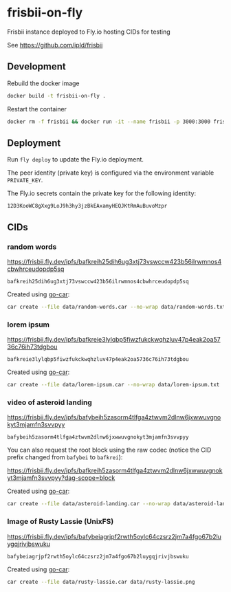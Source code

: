 # frisbii-on-fly

Frisbii instance deployed to Fly.io hosting CIDs for testing

See https://github.com/ipld/frisbii

## Development

Rebuild the docker image

```sh
docker build -t frisbii-on-fly .
```

Restart the container

```sh
docker rm -f frisbii && docker run -it --name frisbii -p 3000:3000 frisbii-on-fly
```

## Deployment

Run `fly deploy` to update the Fly.io deployment.

The peer identity (private key) is configured via the environment variable `PRIVATE_KEY`.

The Fly.io secrets contain the private key for the following identity:

```
12D3KooWC8gXxg9LoJ9h3hy3jzBkEAxamyHEQJKtRmAuBuvoMzpr
```

## CIDs

### random words

https://frisbii.fly.dev/ipfs/bafkreih25dih6ug3xtj73vswccw423b56ilrwmnos4cbwhrceudopdp5sq

```
bafkreih25dih6ug3xtj73vswccw423b56ilrwmnos4cbwhrceudopdp5sq
```

Created using [go-car](https://github.com/ipld/go-car/):

```sh
car create --file data/random-words.car --no-wrap data/random-words.txt
```

### lorem ipsum

https://frisbii.fly.dev/ipfs/bafkreie3lylqbp5fiwzfukckwqhzluv47p4eak2oa5736c76ih73tdgbou

```
bafkreie3lylqbp5fiwzfukckwqhzluv47p4eak2oa5736c76ih73tdgbou
```

Created using [go-car](https://github.com/ipld/go-car/):

```sh
car create --file data/lorem-ipsum.car --no-wrap data/lorem-ipsum.txt
```

### video of asteroid landing

https://frisbii.fly.dev/ipfs/bafybeih5zasorm4tlfga4ztwvm2dlnw6jxwwuvgnokyt3mjamfn3svvpyy

```
bafybeih5zasorm4tlfga4ztwvm2dlnw6jxwwuvgnokyt3mjamfn3svvpyy
```

You can also request the root block using the raw codec (notice the CID prefix changed from
`bafybei` to `bafkrei`):

https://frisbii.fly.dev/ipfs/bafkreih5zasorm4tlfga4ztwvm2dlnw6jxwwuvgnokyt3mjamfn3svvpyy?dag-scope=block

Created using [go-car](https://github.com/ipld/go-car/):

```sh
car create --file data/asteroid-landing.car --no-wrap data/asteroid-landing.mp4
```

### Image of Rusty Lassie (UnixFS)

https://frisbii.fly.dev/ipfs/bafybeiagrjpf2rwth5oylc64czsrz2jm7a4fgo67b2luygqjrivjbswuku

```
bafybeiagrjpf2rwth5oylc64czsrz2jm7a4fgo67b2luygqjrivjbswuku
```

Created using [go-car](https://github.com/ipld/go-car/):

```sh
car create --file data/rusty-lassie.car data/rusty-lassie.png
```
